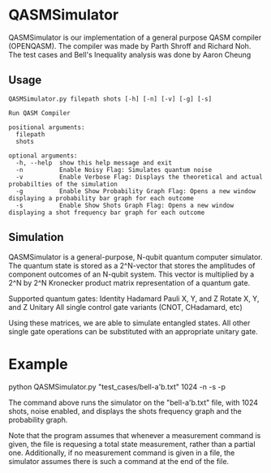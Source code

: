 # QASMSimulator

QASMSimulator is our implementation of a general purpose QASM compiler (OPENQASM).
The compiler was made by Parth Shroff and Richard Noh. The test cases and Bell's Inequality analysis was done by Aaron Cheung

## Usage

```
QASMSimulator.py filepath shots [-h] [-n] [-v] [-g] [-s]

Run QASM Compiler

positional arguments:
  filepath
  shots

optional arguments:
  -h, --help  show this help message and exit
  -n          Enable Noisy Flag: Simulates quantum noise
  -v          Enable Verbose Flag: Displays the theoretical and actual probabilties of the simulation
  -g          Enable Show Probability Graph Flag: Opens a new window displaying a probability bar graph for each outcome
  -s          Enable Show Shots Graph Flag: Opens a new window displaying a shot frequency bar graph for each outcome
```

## Simulation
QASMSimulator is a general-purpose, N-qubit quantum computer simulator. The quantum state is stored as a 2^N-vector that stores the amplitudes of component outcomes of an N-qubit system. This vector is multiplied by a 2^N by 2^N Kronecker product matrix representation of a quantum gate.

Supported quantum gates:
    Identity
    Hadamard
    Pauli X, Y, and Z
    Rotate X, Y, and Z
    Unitary
    All single control gate variants (CNOT, CHadamard, etc)

Using these matrices, we are able to simulate entangled states. All other single gate operations can be substituted with an appropriate unitary gate.

# Example
python QASMSimulator.py "test_cases/bell-a'b.txt" 1024 -n -s -p

The command above runs the simulator on the "bell-a'b.txt" file, with 1024 shots, noise enabled, and displays the shots frequency graph and the probability graph.

Note that the program assumes that whenever a measurement command is given, the file is requesing a total state measurement, rather than a partial one. Additionally, if no measurement command is given in a file, the simulator assumes there is such a command at the end of the file.